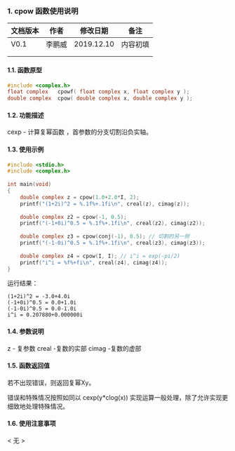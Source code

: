 ### 1. cpow  函数使用说明





| 文档版本 | 作者   | 修改日期   | 备注     |
| -------- | ------ | ---------- | -------- |
| V0.1     | 李鹏威 | 2019.12.10 | 内容初填 |
|          |        |            |          |
|          |        |            |          |





#### 1.1. 函数原型

```c
#include <complex.h>
float complex   cpowf( float complex x, float complex y );
double complex  cpow( double complex x, double complex y );
```



#### 1.2. 功能描述

cexp - 计算复幂函数 ，首参数的分支切割沿负实轴。



#### 1.3. 使用示例

```c
#include <stdio.h>
#include <complex.h>
 
int main(void)
{    
    double complex z = cpow(1.0+2.0*I, 2);
    printf("(1+2i)^2 = %.1f%+.1fi\n", creal(z), cimag(z));
 
    double complex z2 = cpow(-1, 0.5);
    printf("(-1+0i)^0.5 = %.1f%+.1fi\n", creal(z2), cimag(z2));
 
    double complex z3 = cpow(conj(-1), 0.5); // 切割的另一侧
    printf("(-1-0i)^0.5 = %.1f%+.1fi\n", creal(z3), cimag(z3));
 
    double complex z4 = cpow(I, I); // i^i = exp(-pi/2)
    printf("i^i = %f%+fi\n", creal(z4), cimag(z4));
}
```

运行结果：

```
(1+2i)^2 = -3.0+4.0i
(-1+0i)^0.5 = 0.0+1.0i
(-1-0i)^0.5 = 0.0-1.0i
i^i = 0.207880+0.000000i
```


#### 1.4. 参数说明
z  -  复参数
creal -复数的实部
cimag -复数的虚部



#### 1.5. 函数返回值
若不出现错误，则返回复幂Xy。

错误和特殊情况按照如同以 cexp(y*clog(x)) 实现运算一般处理，除了允许实现更细致地处理特殊情况。


#### 1.6. 使用注意事项
< 无 >